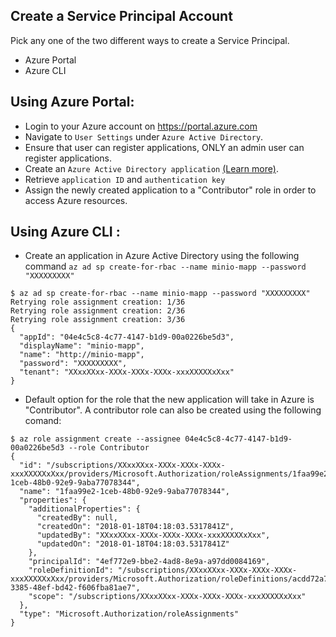 ## Create a Service Principal Account
Pick any one of the two different ways to create a Service Principal.
 - Azure Portal
 - Azure CLI
 
## Using Azure Portal:
 - Login to your Azure account on https://portal.azure.com
 - Navigate to `User Settings` under `Azure Active Directory`.
 - Ensure that user can register applications, ONLY an admin user can register applications.
 - Create an `Azure Active Directory application` [(Learn more)](https://docs.microsoft.com/en-us/azure/azure-resource-manager/resource-group-create-service-principal-portal?view=azure-cli-latest).
 - Retrieve `application ID` and `authentication key`
 - Assign the newly created application to a "Contributor" role in order to access Azure resources.

 

 ## Using Azure CLI :
 - Create an application in Azure Active Directory using the following command
  `az ad sp create-for-rbac --name minio-mapp --password "XXXXXXXXX"`
 
  ```
  $ az ad sp create-for-rbac --name minio-mapp --password "XXXXXXXXX"
  Retrying role assignment creation: 1/36
  Retrying role assignment creation: 2/36
  Retrying role assignment creation: 3/36
  {
    "appId": "04e4c5c8-4c77-4147-b1d9-00a0226be5d3",
    "displayName": "minio-mapp",
    "name": "http://minio-mapp",
    "password": "XXXXXXXXX",
    "tenant": "XXxxXXxx-XXXx-XXXx-XXXx-xxxXXXXXxXxx"
  }
  ```
 - Default option for the role that the new application will take in Azure is "Contributor". A contributor role can also be created using the following comand:
 
```
$ az role assignment create --assignee 04e4c5c8-4c77-4147-b1d9-00a0226be5d3 --role Contributor
{
  "id": "/subscriptions/XXxxXXxx-XXXx-XXXx-XXXx-xxxXXXXXxXxx/providers/Microsoft.Authorization/roleAssignments/1faa99e2-1ceb-48b0-92e9-9aba77078344",
  "name": "1faa99e2-1ceb-48b0-92e9-9aba77078344",
  "properties": {
    "additionalProperties": {
      "createdBy": null,
      "createdOn": "2018-01-18T04:18:03.5317841Z",
      "updatedBy": "XXxxXXxx-XXXx-XXXx-XXXx-xxxXXXXXxXxx",
      "updatedOn": "2018-01-18T04:18:03.5317841Z"
    },
    "principalId": "4ef772e9-bbe2-4ad8-8e9a-a97dd0084169",
    "roleDefinitionId": "/subscriptions/XXxxXXxx-XXXx-XXXx-XXXx-xxxXXXXXxXxx/providers/Microsoft.Authorization/roleDefinitions/acdd72a7-3385-48ef-bd42-f606fba81ae7",
    "scope": "/subscriptions/XXxxXXxx-XXXx-XXXx-XXXx-xxxXXXXXxXxx"
  },
  "type": "Microsoft.Authorization/roleAssignments"
}

```
